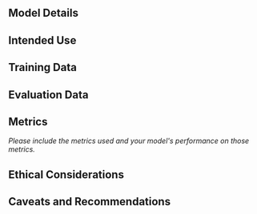 ## Model Details


## Intended Use

## Training Data

## Evaluation Data

## Metrics
_Please include the metrics used and your model's performance on those metrics._

## Ethical Considerations

## Caveats and Recommendations

